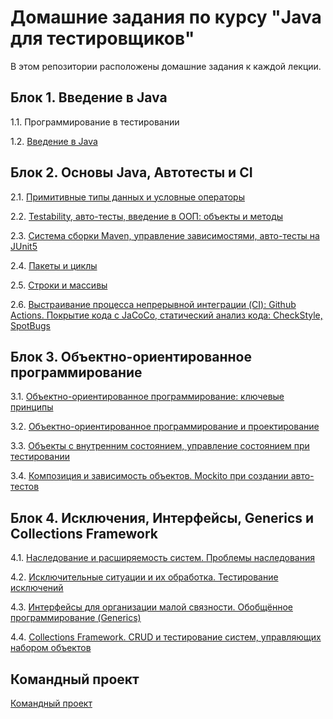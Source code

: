 # Домашние задания по курсу "Java для тестировщиков"

В этом репозитории расположены домашние задания к каждой лекции. 

## Блок 1. Введение в Java

1.1. Программирование в тестировании

1.2. [Введение в Java](JAVA_INTRO.md)


## Блок 2. Основы Java, Автотесты и CI

2.1. [Примитивные типы данных и условные операторы](PRIMITIVES.md)

2.2. [Testability, авто-тесты, введение в ООП: объекты и методы](TESTABILITY.md)

2.3. [Система сборки Maven, управление зависимостями, авто-тесты на JUnit5](MAVEN.md)

2.4. [Пакеты и циклы](CYCLES1.md)

2.5. [Строки и массивы](CYCLES2.md)

2.6. [Выстраивание процесса непрерывной интеграции (CI): Github Actions. Покрытие кода с JaCoCo, статический анализ кода: CheckStyle, SpotBugs](CICD.md)


## Блок 3. Объектно-ориентированное программирование

3.1. [Объектно-ориентированное программирование: ключевые принципы](OOP_PRINCIPLES.md)

3.2. [Объектно-ориентированное программирование и проектирование](OOP1.md)

3.3. [Объекты с внутренним состоянием, управление состоянием при тестировании](OOP_CONST.md)

3.4. [Композиция и зависимость объектов. Mockito при создании авто-тестов](MOCKITO.md)


## Блок 4. Исключения, Интерфейсы, Generics и Collections Framework

4.1. [Наследование и расширяемость систем. Проблемы наследования](INH.md)

4.2. [Исключительные ситуации и их обработка. Тестирование исключений](EXC.md)

4.3. [Интерфейсы для организации малой связности. Обобщённое программирование (Generics)](GENERICS.md)

4.4. [Collections Framework. CRUD и тестирование систем, управляющих набором объектов](COLLECTIONS.md)


## Командный проект

[Командный проект](TEAMPROJECT.md)

